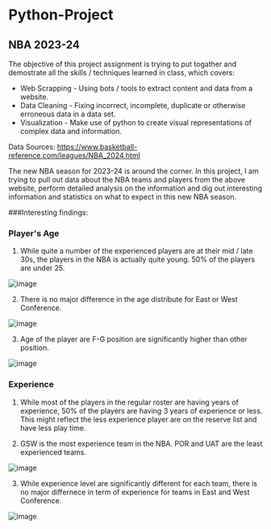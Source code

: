 # Python-Project

## NBA 2023-24

The objective of this project assignment is trying to put togather and demostrate all the skills / techniques learned in class, which covers:
* Web Scrapping - Using bots / tools to extract content and data from a website. 
* Data Cleaning - Fixing incorrect, incomplete, duplicate or otherwise erroneous data in a data set. 
* Visualization - Make use of python to create visual representations of complex data and information.

Data Sources: https://www.basketball-reference.com/leagues/NBA_2024.html

The new NBA season for 2023-24 is around the corner.   In this project, I am trying to pull out data about the NBA teams and players from the above website, perform detailed analysis on the information and dig out interesting information and statistics on what to expect in this new NBA season.

###Interesting findings:

### Player's Age
1) While quite a number of the experienced players are at their mid / late 30s, the players in the NBA is actually quite young.  50% of the players are under 25.

![image](https://github.com/danielmakcy/Python-Project/assets/144144899/fee51b74-48aa-4689-9f8b-a9525a7ec625)
   
2) There is no major difference in the age distribute for East or West Conference.

![image](https://github.com/danielmakcy/Python-Project/assets/144144899/7bdcadf5-4053-4a16-8da3-8ffd43a73237)
   
3) Age of the player are F-G position are significantly higher than other position.

![image](https://github.com/danielmakcy/Python-Project/assets/144144899/cf313363-a1f3-4f00-b7d1-e10489887907)

### Experience

1) While most of the players in the regular roster are having years of experience, 50% of the players are having 3 years of experience or less.   This might reflect the less experience player are on the reserve list and have less play time.

2) GSW is the most experience team in the NBA.   POR and UAT are the least experienced teams.

![image](https://github.com/danielmakcy/Python-Project/assets/144144899/f9df074d-7628-46f7-8319-0b7d15374183)

3) While experience level are significantly different for each team, there is no major differnece in term of experience for teams in East and West Conference.

![image](https://github.com/danielmakcy/Python-Project/assets/144144899/027bcab8-7914-468e-af04-026c8c882922)
